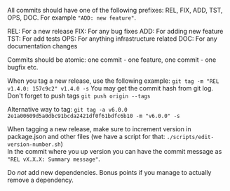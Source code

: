 All commits should have one of the following prefixes: REL, FIX, ADD, TST, OPS, DOC. For example `"ADD: new feature"`.

REL: For a new release
FIX: For any bug fixes
ADD: For adding new feature
TST: For add tests
OPS: For anything infrastructure related
DOC: For any documentation changes

Commits should be atomic: one commit - one feature, one commit - one bugfix etc.

When you tag a new release, use the following example:
`git tag -m "REL v1.4.0: 157c9c2" v1.4.0 -s`
You may get the commit hash from git log. Don't forget to push tags `git push origin --tags`

Alternative way to tag: `git tag -a v6.0.0 2e1a00609d5a0dbc91bcda2421df0f61bdfc6b10 -m "v6.0.0" -s`

When tagging a new release, make sure to increment version in package.json and other files (we have a script for that: `./scripts/edit-version-number.sh`)  
In the commit where you up version you can have the commit message as
`"REL vX.X.X: Summary message"`.


Do *not* add new dependencies. Bonus points if you manage to actually remove a dependency.
